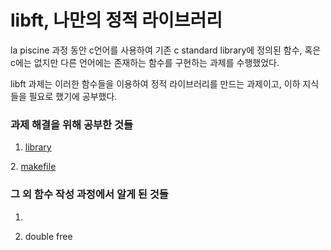 # libft, 나만의 정적 라이브러리  
la piscine 과정 동안 c언어를 사용하여 기존 c standard library에 정의된 함수, 혹은 c에는 없지만 다른 언어에는 존재하는 함수를 구현하는 과제를 수행했었다.  
  
libft 과제는 이러한 함수들을 이용하여 정적 라이브러리를 만드는 과제이고, 이하 지식들을 필요로 했기에 공부했다.  
  
### 과제 해결을 위해 공부한 것들  
1. [library][librarylink]

[librarylink]:https://github.com/kshim1208/TIL/blob/main/42Courses/libft/library/README.md
2. [makefile][makefilelink]

[makefilelink]:https://github.com/kshim1208/TIL/tree/main/42Courses/libft/makefile/README.md

### 그 외 함수 작성 과정에서 알게 된 것들  
1. [dangling pointer]:[danglingpointerlink]
  
[danglingpointerlink]:https://github.com/kshim1208/TIL/tree/main/42Courses/libft/dangling%20pointer/README.md  
  
2. double free  
  
  
